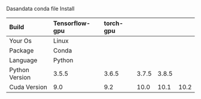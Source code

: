 Dasandata conda file Install


| Build  | Tensorflow-gpu  | torch-gpu |  |  |  |
| :----- | :----- | :----- | :----- | :----- | :----- |
| Your Os  | Linux |
| Package  | Conda |
| Language  | Python  |
| Python Version  | 3.5.5  | 3.6.5  |  3.7.5  |  3.8.5  |
| Cuda Version  | 9.0  | 9.2  | 10.0  | 10.1  | 10.2  |
